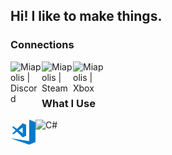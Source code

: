 ## Hi! I like to make things.

### Connections

[<img align="left" alt="Miapolis | Discord" width="50px" src="https://cdn.jsdelivr.net/npm/simple-icons@v3/icons/discord.svg" />][DiscordProfile]
[<img align="left" alt="Miapolis | Steam" width="50px" src="https://cdn.jsdelivr.net/npm/simple-icons@v3/icons/steam.svg" />][SteamProfile]
[<img align="left" alt="Miapolis | Xbox" width="50px" src="https://cdn.jsdelivr.net/npm/simple-icons@v3/icons/xbox.svg" />][XboxProfile]

<br />
<br />

### What I Use

[<img align="left" alt="Visual Studio Code" width="40px" src="https://raw.githubusercontent.com/github/explore/80688e429a7d4ef2fca1e82350fe8e3517d3494d/topics/visual-studio-code/visual-studio-code.png" />][VSCodeWesite]
[<img align="left" alt="C#" width="40px" src="raw.githubusercontent.com/Miapolis/Miapolis/master/CS_Icon.jpeg" />][VSCodeWesite]

[DiscordProfile]: https://discord.com/users/508420859476836364
[SteamProfile]: https://steamcommunity.com/profiles/76561199072450059
[XboxProfile]: https://steamcommunity.com/profiles/76561199072450059
[VSCodeWesite]: https://code.visualstudio.com/

<!-- raw.githubusercontent.com/username/repo-name/branch-name/path -->

